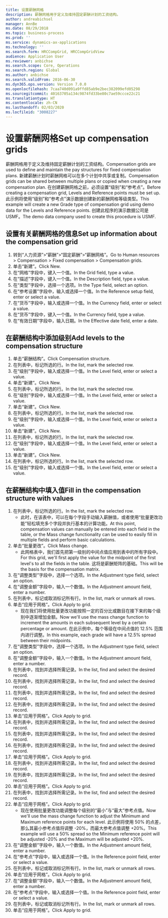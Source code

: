 ```yaml
---
title: 设置薪酬网格
description: 薪酬网格用于定义及维持固定薪酬计划的工资结构。
author: andreabichsel
manager: AnnBe
ms.date: 08/29/2018
ms.topic: business-process
ms.prod: ''
ms.service: dynamics-ax-applications
ms.technology: ''
ms.search.form: HRCCompGrid, HRCCompGridView
audience: Application User
ms.reviewer: anbichse
ms.search.scope: Core, Operations
ms.search.region: Global
ms.author: anbichse
ms.search.validFrom: 2016-06-30
ms.dyn365.ops.version: Version 7.0.0
ms.openlocfilehash: 7caa740d091a9ffd85ab9e2bec382099efd05298
ms.sourcegitcommit: 40163705a134c9874fd33be80c7ae59ccce22c21
ms.translationtype: HT
ms.contentlocale: zh-CN
ms.lasthandoff: 02/03/2020
ms.locfileid: "3008227"
---
```

# <a name="set-up-compensation-grids"></a><span data-ttu-id="2938c-103">设置薪酬网格</span><span class="sxs-lookup"><span data-stu-id="2938c-103">Set up compensation grids</span></span>

<span data-ttu-id="2938c-104">薪酬网格用于定义及维持固定薪酬计划的工资结构。</span><span class="sxs-lookup"><span data-stu-id="2938c-104">Compensation grids are used to define and maintain the pay structures for fixed compensation plans.</span></span> <span data-ttu-id="2938c-105">新建薪酬计划时薪酬网格可以在多个计划中共享或复制。</span><span class="sxs-lookup"><span data-stu-id="2938c-105">Compensation grids can be shared between multiple plans or copied when creating a new compensation plan.</span></span>  <span data-ttu-id="2938c-106">在创建薪酬网格之前，必须设置“级别”和“参考点”。</span><span class="sxs-lookup"><span data-stu-id="2938c-106">Before creating a compensation grid, Levels and Reference points must be set up.</span></span> <span data-ttu-id="2938c-107">此示例将使用“级别”和“参考点”演示数据创建新的薪酬网格等级类型。</span><span class="sxs-lookup"><span data-stu-id="2938c-107">This example will create a new Grade type of compensation grid using demo data for the Levels and Reference points.</span></span> <span data-ttu-id="2938c-108">创建此程序的演示数据公司是 USMF。</span><span class="sxs-lookup"><span data-stu-id="2938c-108">The demo data company used to create this procedure is USMF.</span></span>


## <a name="set-up-information-about-the-compensation-grid"></a><span data-ttu-id="2938c-109">设置有关薪酬网格的信息</span><span class="sxs-lookup"><span data-stu-id="2938c-109">Set up information about the compensation grid</span></span>
1. <span data-ttu-id="2938c-110">转到“人力资源”>“薪酬”>“固定薪酬”>“薪酬网格”。</span><span class="sxs-lookup"><span data-stu-id="2938c-110">Go to Human resources > Compensation > Fixed compensation > Compensation grids.</span></span>
2. <span data-ttu-id="2938c-111">单击“新建”。</span><span class="sxs-lookup"><span data-stu-id="2938c-111">Click New.</span></span>
3. <span data-ttu-id="2938c-112">在“网格”字段中，键入一个值。</span><span class="sxs-lookup"><span data-stu-id="2938c-112">In the Grid field, type a value.</span></span>
4. <span data-ttu-id="2938c-113">在“描述”字段中，键入一个值。</span><span class="sxs-lookup"><span data-stu-id="2938c-113">In the Description field, type a value.</span></span>
5. <span data-ttu-id="2938c-114">在“类型”字段中，选择一个选项。</span><span class="sxs-lookup"><span data-stu-id="2938c-114">In the Type field, select an option.</span></span>
6. <span data-ttu-id="2938c-115">在“参考设置”字段中，输入或选择一个值。</span><span class="sxs-lookup"><span data-stu-id="2938c-115">In the Reference setup field, enter or select a value.</span></span>
7. <span data-ttu-id="2938c-116">在“货币”字段中，输入或选择一个值。</span><span class="sxs-lookup"><span data-stu-id="2938c-116">In the Currency field, enter or select a value.</span></span>
8. <span data-ttu-id="2938c-117">在“货币”字段中，键入一个值。</span><span class="sxs-lookup"><span data-stu-id="2938c-117">In the Currency field, type a value.</span></span>
9. <span data-ttu-id="2938c-118">在“有效日期”字段中，输入日期。</span><span class="sxs-lookup"><span data-stu-id="2938c-118">In the Effective date field, enter a date.</span></span>

## <a name="add-levels-to-the-compensation-structure"></a><span data-ttu-id="2938c-119">在薪酬结构中添加级别</span><span class="sxs-lookup"><span data-stu-id="2938c-119">Add levels to the compensation structure</span></span>
1. <span data-ttu-id="2938c-120">单击“薪酬结构”。</span><span class="sxs-lookup"><span data-stu-id="2938c-120">Click Compensation structure.</span></span>
2. <span data-ttu-id="2938c-121">在列表中，标记所选的行。</span><span class="sxs-lookup"><span data-stu-id="2938c-121">In the list, mark the selected row.</span></span>
3. <span data-ttu-id="2938c-122">在“级别”字段中，输入或选择一个值。</span><span class="sxs-lookup"><span data-stu-id="2938c-122">In the Level field, enter or select a value.</span></span>
4. <span data-ttu-id="2938c-123">单击“新建”。</span><span class="sxs-lookup"><span data-stu-id="2938c-123">Click New.</span></span>
5. <span data-ttu-id="2938c-124">在列表中，标记所选的行。</span><span class="sxs-lookup"><span data-stu-id="2938c-124">In the list, mark the selected row.</span></span>
6. <span data-ttu-id="2938c-125">在“级别”字段中，输入或选择一个值。</span><span class="sxs-lookup"><span data-stu-id="2938c-125">In the Level field, enter or select a value.</span></span>
7. <span data-ttu-id="2938c-126">单击“新建”。</span><span class="sxs-lookup"><span data-stu-id="2938c-126">Click New.</span></span>
8. <span data-ttu-id="2938c-127">在列表中，标记所选的行。</span><span class="sxs-lookup"><span data-stu-id="2938c-127">In the list, mark the selected row.</span></span>
9. <span data-ttu-id="2938c-128">在“级别”字段中，输入或选择一个值。</span><span class="sxs-lookup"><span data-stu-id="2938c-128">In the Level field, enter or select a value.</span></span>
10. <span data-ttu-id="2938c-129">单击“新建”。</span><span class="sxs-lookup"><span data-stu-id="2938c-129">Click New.</span></span>
11. <span data-ttu-id="2938c-130">在列表中，标记所选的行。</span><span class="sxs-lookup"><span data-stu-id="2938c-130">In the list, mark the selected row.</span></span>
12. <span data-ttu-id="2938c-131">在“级别”字段中，输入或选择一个值。</span><span class="sxs-lookup"><span data-stu-id="2938c-131">In the Level field, enter or select a value.</span></span>
13. <span data-ttu-id="2938c-132">单击“新建”。</span><span class="sxs-lookup"><span data-stu-id="2938c-132">Click New.</span></span>
14. <span data-ttu-id="2938c-133">在列表中，标记所选的行。</span><span class="sxs-lookup"><span data-stu-id="2938c-133">In the list, mark the selected row.</span></span>
15. <span data-ttu-id="2938c-134">在“级别”字段中，输入或选择一个值。</span><span class="sxs-lookup"><span data-stu-id="2938c-134">In the Level field, enter or select a value.</span></span>

## <a name="fill-in-the-compensation-structure-with-values"></a><span data-ttu-id="2938c-135">在薪酬结构中填入值</span><span class="sxs-lookup"><span data-stu-id="2938c-135">Fill in the compensation structure with values</span></span>
1. <span data-ttu-id="2938c-136">在列表中，标记所选的行。</span><span class="sxs-lookup"><span data-stu-id="2938c-136">In the list, mark the selected row.</span></span>
    * <span data-ttu-id="2938c-137">此时，在该表中，可以在每个字段手动输入薪酬值，或者使用“批量更改功能”轻松填充多个字段并执行基本的计算功能。</span><span class="sxs-lookup"><span data-stu-id="2938c-137">At this point, compensation values can manually be entered into each field in the table, or the Mass change functionality can be used to easily fill in multiple fields and perform basic calculations.</span></span>  
2. <span data-ttu-id="2938c-138">单击“批量更改”。</span><span class="sxs-lookup"><span data-stu-id="2938c-138">Click Mass change.</span></span>
    * <span data-ttu-id="2938c-139">此网格表中，我们首先把第一级别的中间点值应用到表中的所有字段中。</span><span class="sxs-lookup"><span data-stu-id="2938c-139">For this grid, we'll first apply the value for the midpoint of the first level's to all the fields in the table.</span></span> <span data-ttu-id="2938c-140">这将是薪酬矩阵的基础。</span><span class="sxs-lookup"><span data-stu-id="2938c-140">This will be the basis for the compensation matrix.</span></span>  
3. <span data-ttu-id="2938c-141">在“调整类型”字段中，选择一个选项。</span><span class="sxs-lookup"><span data-stu-id="2938c-141">In the Adjustment type field, select an option.</span></span>
4. <span data-ttu-id="2938c-142">在“调整金额”字段中，输入一个数值。</span><span class="sxs-lookup"><span data-stu-id="2938c-142">In the Adjustment amount field, enter a number.</span></span>
5. <span data-ttu-id="2938c-143">在列表中，标记或取消标记所有行。</span><span class="sxs-lookup"><span data-stu-id="2938c-143">In the list, mark or unmark all rows.</span></span>
6. <span data-ttu-id="2938c-144">单击“应用于网格”。</span><span class="sxs-lookup"><span data-stu-id="2938c-144">Click Apply to grid.</span></span>
    * <span data-ttu-id="2938c-145">现在我们将使用批量更改功能按照一定的百分比或数目在接下来的每个级别中逐渐增加金额。</span><span class="sxs-lookup"><span data-stu-id="2938c-145">Now we'll use the mass change function to increment the amounts in each subsequent level by a certain percentage or amount.</span></span> <span data-ttu-id="2938c-146">在此示例中，每个等级在中间点值的 12.5% 范围内进行调整。</span><span class="sxs-lookup"><span data-stu-id="2938c-146">In this example, each grade will have a 12.5% spread between their midpoints.</span></span>  
7. <span data-ttu-id="2938c-147">在“调整类型”字段中，选择一个选项。</span><span class="sxs-lookup"><span data-stu-id="2938c-147">In the Adjustment type field, select an option.</span></span>
8. <span data-ttu-id="2938c-148">在“调整金额”字段中，输入一个数值。</span><span class="sxs-lookup"><span data-stu-id="2938c-148">In the Adjustment amount field, enter a number.</span></span>
9. <span data-ttu-id="2938c-149">在列表中，找到并选择所需记录。</span><span class="sxs-lookup"><span data-stu-id="2938c-149">In the list, find and select the desired record.</span></span>
10. <span data-ttu-id="2938c-150">在列表中，找到并选择所需记录。</span><span class="sxs-lookup"><span data-stu-id="2938c-150">In the list, find and select the desired record.</span></span>
11. <span data-ttu-id="2938c-151">在列表中，找到并选择所需记录。</span><span class="sxs-lookup"><span data-stu-id="2938c-151">In the list, find and select the desired record.</span></span>
12. <span data-ttu-id="2938c-152">在列表中，找到并选择所需记录。</span><span class="sxs-lookup"><span data-stu-id="2938c-152">In the list, find and select the desired record.</span></span>
13. <span data-ttu-id="2938c-153">单击“应用于网格”。</span><span class="sxs-lookup"><span data-stu-id="2938c-153">Click Apply to grid.</span></span>
14. <span data-ttu-id="2938c-154">在列表中，找到并选择所需记录。</span><span class="sxs-lookup"><span data-stu-id="2938c-154">In the list, find and select the desired record.</span></span>
15. <span data-ttu-id="2938c-155">在列表中，找到并选择所需记录。</span><span class="sxs-lookup"><span data-stu-id="2938c-155">In the list, find and select the desired record.</span></span>
16. <span data-ttu-id="2938c-156">在列表中，找到并选择所需记录。</span><span class="sxs-lookup"><span data-stu-id="2938c-156">In the list, find and select the desired record.</span></span>
17. <span data-ttu-id="2938c-157">单击“应用于网格”。</span><span class="sxs-lookup"><span data-stu-id="2938c-157">Click Apply to grid.</span></span>
18. <span data-ttu-id="2938c-158">在列表中，找到并选择所需记录。</span><span class="sxs-lookup"><span data-stu-id="2938c-158">In the list, find and select the desired record.</span></span>
19. <span data-ttu-id="2938c-159">在列表中，找到并选择所需记录。</span><span class="sxs-lookup"><span data-stu-id="2938c-159">In the list, find and select the desired record.</span></span>
20. <span data-ttu-id="2938c-160">单击“应用于网格”。</span><span class="sxs-lookup"><span data-stu-id="2938c-160">Click Apply to grid.</span></span>
21. <span data-ttu-id="2938c-161">在列表中，找到并选择所需记录。</span><span class="sxs-lookup"><span data-stu-id="2938c-161">In the list, find and select the desired record.</span></span>
22. <span data-ttu-id="2938c-162">单击“应用于网格”。</span><span class="sxs-lookup"><span data-stu-id="2938c-162">Click Apply to grid.</span></span>
    * <span data-ttu-id="2938c-163">现在使用批量更改功能调整每个级别的“最小”与“最大”参考点值。</span><span class="sxs-lookup"><span data-stu-id="2938c-163">Now we'll use the mass change function to adjust the Minimum and Maximum reference points for each level.</span></span> <span data-ttu-id="2938c-164">此示例将使用 50% 的点差，那么其最小参考点值将调整 -20%，而最大参考点值调整 +20%。</span><span class="sxs-lookup"><span data-stu-id="2938c-164">This example will use a 50% spread so the Minimum reference point will be adjusted -20% and the Maximum will be adjusted +20%.</span></span>  
23. <span data-ttu-id="2938c-165">在“调整金额”字段中，输入一个数值。</span><span class="sxs-lookup"><span data-stu-id="2938c-165">In the Adjustment amount field, enter a number.</span></span>
24. <span data-ttu-id="2938c-166">在“参考点”字段中，输入或选择一个值。</span><span class="sxs-lookup"><span data-stu-id="2938c-166">In the Reference point field, enter or select a value.</span></span>
25. <span data-ttu-id="2938c-167">在列表中，标记或取消标记所有行。</span><span class="sxs-lookup"><span data-stu-id="2938c-167">In the list, mark or unmark all rows.</span></span>
26. <span data-ttu-id="2938c-168">单击“应用于网格”。</span><span class="sxs-lookup"><span data-stu-id="2938c-168">Click Apply to grid.</span></span>
27. <span data-ttu-id="2938c-169">在“调整金额”字段中，输入一个数值。</span><span class="sxs-lookup"><span data-stu-id="2938c-169">In the Adjustment amount field, enter a number.</span></span>
28. <span data-ttu-id="2938c-170">在“参考点”字段中，输入或选择一个值。</span><span class="sxs-lookup"><span data-stu-id="2938c-170">In the Reference point field, enter or select a value.</span></span>
29. <span data-ttu-id="2938c-171">在列表中，标记或取消标记所有行。</span><span class="sxs-lookup"><span data-stu-id="2938c-171">In the list, mark or unmark all rows.</span></span>
30. <span data-ttu-id="2938c-172">单击“应用于网格”。</span><span class="sxs-lookup"><span data-stu-id="2938c-172">Click Apply to grid.</span></span>

